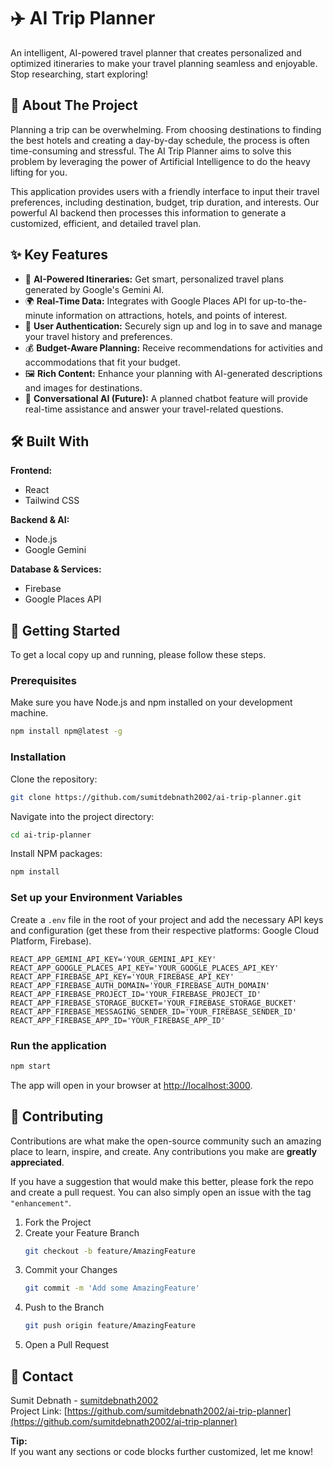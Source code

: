 # ✈️ AI Trip Planner

An intelligent, AI-powered travel planner that creates personalized and optimized itineraries to make your travel planning seamless and enjoyable. Stop researching, start exploring!

## 📖 About The Project

Planning a trip can be overwhelming. From choosing destinations to finding the best hotels and creating a day-by-day schedule, the process is often time-consuming and stressful. The AI Trip Planner aims to solve this problem by leveraging the power of Artificial Intelligence to do the heavy lifting for you.

This application provides users with a friendly interface to input their travel preferences, including destination, budget, trip duration, and interests. Our powerful AI backend then processes this information to generate a customized, efficient, and detailed travel plan.

## ✨ Key Features

- 🤖 **AI-Powered Itineraries:** Get smart, personalized travel plans generated by Google's Gemini AI.
- 🌍 **Real-Time Data:** Integrates with Google Places API for up-to-the-minute information on attractions, hotels, and points of interest.
- 👤 **User Authentication:** Securely sign up and log in to save and manage your travel history and preferences.
- 💰 **Budget-Aware Planning:** Receive recommendations for activities and accommodations that fit your budget.
- 🖼️ **Rich Content:** Enhance your planning with AI-generated descriptions and images for destinations.
- 💬 **Conversational AI (Future):** A planned chatbot feature will provide real-time assistance and answer your travel-related questions.

## 🛠️ Built With

**Frontend:**  
- React  
- Tailwind CSS  

**Backend & AI:**  
- Node.js  
- Google Gemini  

**Database & Services:**  
- Firebase  
- Google Places API  

## 🚀 Getting Started

To get a local copy up and running, please follow these steps.

### Prerequisites

Make sure you have Node.js and npm installed on your development machine.

```bash
npm install npm@latest -g
```

### Installation

Clone the repository:

```bash
git clone https://github.com/sumitdebnath2002/ai-trip-planner.git
```

Navigate into the project directory:

```bash
cd ai-trip-planner
```

Install NPM packages:

```bash
npm install
```

### Set up your Environment Variables

Create a `.env` file in the root of your project and add the necessary API keys and configuration (get these from their respective platforms: Google Cloud Platform, Firebase).

```
REACT_APP_GEMINI_API_KEY='YOUR_GEMINI_API_KEY'
REACT_APP_GOOGLE_PLACES_API_KEY='YOUR_GOOGLE_PLACES_API_KEY'
REACT_APP_FIREBASE_API_KEY='YOUR_FIREBASE_API_KEY'
REACT_APP_FIREBASE_AUTH_DOMAIN='YOUR_FIREBASE_AUTH_DOMAIN'
REACT_APP_FIREBASE_PROJECT_ID='YOUR_FIREBASE_PROJECT_ID'
REACT_APP_FIREBASE_STORAGE_BUCKET='YOUR_FIREBASE_STORAGE_BUCKET'
REACT_APP_FIREBASE_MESSAGING_SENDER_ID='YOUR_FIREBASE_SENDER_ID'
REACT_APP_FIREBASE_APP_ID='YOUR_FIREBASE_APP_ID'
```

### Run the application

```bash
npm start
```

The app will open in your browser at [http://localhost:3000](http://localhost:3000/).

## 🤝 Contributing

Contributions are what make the open-source community such an amazing place to learn, inspire, and create. Any contributions you make are **greatly appreciated**.

If you have a suggestion that would make this better, please fork the repo and create a pull request. You can also simply open an issue with the tag `"enhancement"`.

1. Fork the Project
2. Create your Feature Branch  
   ```bash
   git checkout -b feature/AmazingFeature
   ```
3. Commit your Changes  
   ```bash
   git commit -m 'Add some AmazingFeature'
   ```
4. Push to the Branch  
   ```bash
   git push origin feature/AmazingFeature
   ```
5. Open a Pull Request


## 📧 Contact

Sumit Debnath - [sumitdebnath2002](mailto:sumitdebnath2002@example.com)  
Project Link: [https://github.com/sumitdebnath2002/ai-trip-planner](https://github.com/sumitdebnath2002/ai-trip-planner)

**Tip:**  
If you want any sections or code blocks further customized, let me know!
